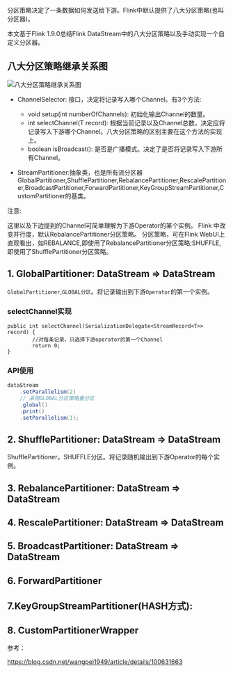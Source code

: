 分区策略决定了一条数据如何发送给下游。Flink中默认提供了八大分区策略(也叫分区器)。

本文基于Flink 1.9.0总结Flink DataStream中的八大分区策略以及手动实现一个自定义分区器。

## 八大分区策略继承关系图

![八大分区策略继承关系图](https://tva1.sinaimg.cn/large/e6c9d24egy1go5v8e8xdzj26l40u0153.jpg)

- ChannelSelector: 接口，决定将记录写入哪个Channel。有3个方法:
  - void setup(int numberOfChannels): 初始化输出Channel的数量。
  - int selectChannel(T record): 根据当前记录以及Channel总数，决定应将记录写入下游哪个Channel。八大分区策略的区别主要在这个方法的实现上。
  - boolean isBroadcast(): 是否是广播模式。决定了是否将记录写入下游所有Channel。

- StreamPartitioner:抽象类，也是所有流分区器GlobalPartitioner,ShufflePartitioner,RebalancePartitioner,RescalePartitioner,BroadcastPartitioner,ForwardPartitioner,KeyGroupStreamPartitioner,CustomPartitioner的基类。

注意:

这里以及下边提到的Channel可简单理解为下游Operator的某个实例。
Flink 中改变并行度，默认RebalancePartitioner分区策略。
分区策略，可在Flink WebUI上直观看出，如REBALANCE,即使用了RebalancePartitioner分区策略;SHUFFLE,即使用了ShufflePartitioner分区策略。



## 1. GlobalPartitioner: DataStream => DataStream

`GlobalPartitioner`,`GLOBAL分区`。将记录输出到下游`Operator`的第一个实例。

### selectChannel实现

```
public int selectChannel(SerializationDelegate<StreamRecord<T>> record) {
        //对每条记录，只选择下游operator的第一个Channel
		return 0;
}
```

### API使用

```scala
dataStream
    .setParallelism(2)
    // 采用GLOBAL分区策略重分区
    .global()
    .print()
    .setParallelism(1);
```



## 2. ShufflePartitioner: DataStream => DataStream
ShufflePartitioner，SHUFFLE分区。将记录随机输出到下游Operator的每个实例。



## 3. RebalancePartitioner: DataStream => DataStream



## 4.  RescalePartitioner: DataStream => DataStream



## 5.  BroadcastPartitioner: DataStream => DataStream



## 6. ForwardPartitioner



## 7.KeyGroupStreamPartitioner(HASH方式):



## 8. CustomPartitionerWrapper







参考： 

https://blog.csdn.net/wangpei1949/article/details/100631663